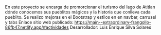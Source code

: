 En este proyecto se encarga de promorcionar el turismo del lago de Atitlan dónde conocemos sus pueblitos mágicos y la historia que conlleva cada pueblito.
Se realizo mejoras en el Bootstrap y estilos en en navbar, carrusel y tabs
Enlace sitio web publicado: https://main--extraordinary-frangollo-86fb47.netlify.app/#actividades
Desarrollador: Luis Enrique Silva Solares
